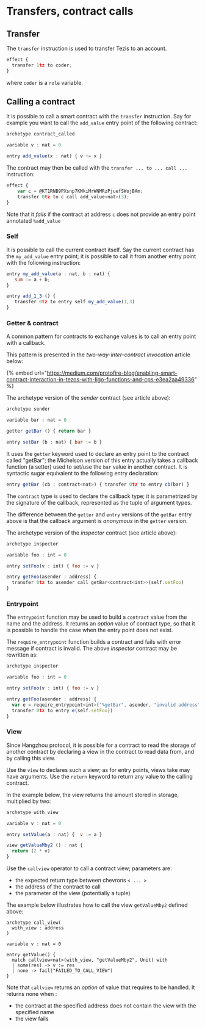# Transfers, contract calls

## Transfer

The `transfer` instruction is used to transfer Tezis to an account.

```javascript
effect {
  transfer 1tz to coder;
}
```

where `coder` is a `role` variable.

## Calling a contract

It is possible to call a smart contract with the `transfer` instruction. Say for example you want to call the `add_value` entry point of the following contract:

```javascript
archetype contract_called

variable v : nat = 0

entry add_value(x : nat) { v += x }
```

The contract may then be called with the `transfer ... to ... call ...` instruction:

```javascript
effect {
    var c = @KT1RNB9PXsnp7KMkiMrWNMRzPjuefSWojBAm;
    transfer 0tz to c call add_value<nat>(3);
}
```

Note that it _fails_ if the contract at address `c` does not provide an entry point annotated `%add_value`

### Self

It is possible to call the current contract itself. Say the current contract has the `my_add_value` entry point; it is possible to call it from another entry point with the following instruction:

```javascript
entry my_add_value(a : nat, b : nat) {
   sum := a + b;
}

entry add_1_3 () {
   transfer 0tz to entry self.my_add_value(1,3)
}
```

### Getter & contract

A common pattern for contracts to exchange values is to call an entry point with a callback.

This pattern is presented in the _two-way-inter-contract_ _invocation_ article below:

{% embed url="https://medium.com/protofire-blog/enabling-smart-contract-interaction-in-tezos-with-ligo-functions-and-cps-e3ea2aa49336" %}

The archetype version of the _sender_ contract (see article above):

```javascript
archetype sender

variable bar : nat = 0

getter getBar () { return bar }

entry setBar (b : nat) { bar := b }
```

It uses the `getter` keyword used to declare an entry point to the contract called "getBar"; the Michelson version of this entry actually takes a callback function (a setter) used to set/use the `bar` value in another contract. It is syntactic sugar equivalent to the following entry declaration:

```javascript
entry getBar (cb : contract<nat>) { transfer 0tz to entry cb(bar) }
```

The `contract` type is used to declare the callback type; it is parametrized by the signature of the callback, represented as the tuple of argument types.

The difference between the `getter` and `entry` versions of the `getBar` entry above is that the callback argument is _anonymous_ in the `getter` version.

The archetype version of the _inspector_ contract (see article above):

```javascript
archetype inspector

variable foo : int = 0

entry setFoo(v : int) { foo := v }

entry getFoo(asender : address) { 
  transfer 0tz to asender call getBar<contract<int>>(self.setFoo) 
}
```

### Entrypoint

The `entrypoint` function may be used to build a `contract` value from the name and the address. It returns an _option_ value of contract type, so that it is possible to handle the case when the entry point does not exist.

The `require_entrypoint` function builds a contract and fails with error message if contract is invalid. The above _inspector_ contract may be rewritten as:

```javascript
archetype inspector

variable foo : int = 0

entry setFoo(v : int) { foo := v }

entry getFoo(asender : address) { 
  var e = require_entrypoint<int>("%getBar", asender, "invalid address");
  transfer 0tz to entry e(self.setFoo))
}
```

### View

Since Hangzhou protocol, it is possible for a contract to read the storage of another contract by declaring a view in the contract to read data from, and by calling this view.

Use the `view` to declares such a view; as for entry points, views take may have arguments. Use the `return` keyword to return any value to the calling contract.

In the example below, the view returns the amount stored in storage, multiplied by two:

```javascript
archetype with_view

variable v : nat = 0

entry setValue(a : nat) {  v := a }

view getValueMby2 () : nat {
  return (2 * v) 
}
```

Use the `callview` operator to call a contract view; parameters are:

* the expected return type between chevrons `< ... >`
* the address of the contract to call
* the parameter of the view (potentially a tuple)

The example below illustrates how to call the view `getValueMby2` defined above:

```
archetype call_view(
  with_view : address
)

variable v : nat = 0

entry getValue() {
  match callview<nat>(with_view, "getValueMby2", Unit) with
  | some(res) -> v := res
  | none -> fail("FAILED_TO_CALL_VIEW")
}

```

Note that `callview` returns an _option_ of value that requires to be handled. It returns none when :

* the contract at the specified address does not contain the view with the specified name
* the view fails
